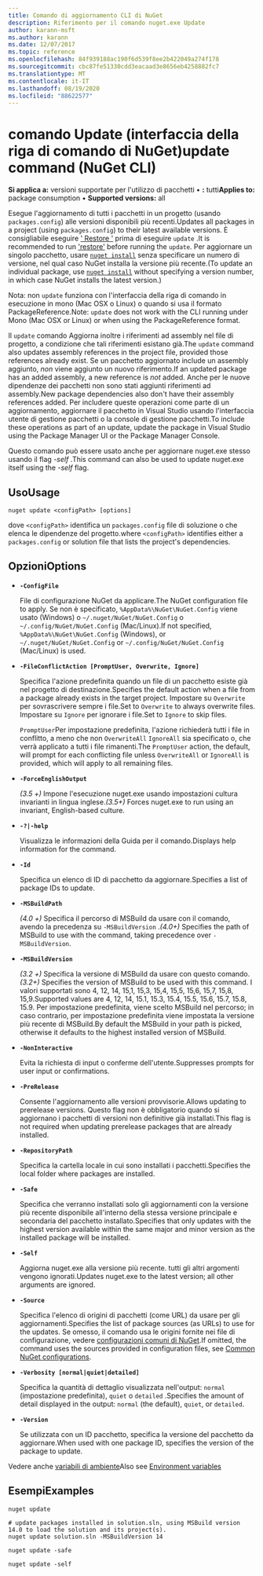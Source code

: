 ```yaml
---
title: Comando di aggiornamento CLI di NuGet
description: Riferimento per il comando nuget.exe Update
author: karann-msft
ms.author: karann
ms.date: 12/07/2017
ms.topic: reference
ms.openlocfilehash: 84f939188ac190f6d539f8ee2b422049a274f178
ms.sourcegitcommit: cbc87fe51330cdd3eacaad3e8656eb4258882fc7
ms.translationtype: MT
ms.contentlocale: it-IT
ms.lasthandoff: 08/19/2020
ms.locfileid: "88622577"
---
```

# <a name="update-command-nuget-cli"></a><span data-ttu-id="9ebfa-103">comando Update (interfaccia della riga di comando di NuGet)</span><span class="sxs-lookup"><span data-stu-id="9ebfa-103">update command (NuGet CLI)</span></span>

<span data-ttu-id="9ebfa-104">**Si applica a:** versioni supportate per l'utilizzo di pacchetti &bullet; **:** tutti</span><span class="sxs-lookup"><span data-stu-id="9ebfa-104">**Applies to:** package consumption &bullet; **Supported versions:** all</span></span>

<span data-ttu-id="9ebfa-105">Esegue l'aggiornamento di tutti i pacchetti in un progetto (usando `packages.config`) alle versioni disponibili più recenti.</span><span class="sxs-lookup"><span data-stu-id="9ebfa-105">Updates all packages in a project (using `packages.config`) to their latest available versions.</span></span> <span data-ttu-id="9ebfa-106">È consigliabile eseguire [' Restore '](cli-ref-restore.md) prima di eseguire `update` .</span><span class="sxs-lookup"><span data-stu-id="9ebfa-106">It is recommended to run ['restore'](cli-ref-restore.md) before running the `update`.</span></span> <span data-ttu-id="9ebfa-107">Per aggiornare un singolo pacchetto, usare [`nuget install`](cli-ref-install.md) senza specificare un numero di versione, nel qual caso NuGet installa la versione più recente.</span><span class="sxs-lookup"><span data-stu-id="9ebfa-107">(To update an individual package, use [`nuget install`](cli-ref-install.md) without specifying a version number, in which case NuGet installs the latest version.)</span></span>

<span data-ttu-id="9ebfa-108">Nota: non `update` funziona con l'interfaccia della riga di comando in esecuzione in mono (Mac OSX o Linux) o quando si usa il formato PackageReference.</span><span class="sxs-lookup"><span data-stu-id="9ebfa-108">Note: `update` does not work with the CLI running under Mono (Mac OSX or Linux) or when using the PackageReference format.</span></span>

<span data-ttu-id="9ebfa-109">Il `update` comando Aggiorna inoltre i riferimenti ad assembly nel file di progetto, a condizione che tali riferimenti esistano già.</span><span class="sxs-lookup"><span data-stu-id="9ebfa-109">The `update` command also updates assembly references in the project file, provided those references already exist.</span></span> <span data-ttu-id="9ebfa-110">Se un pacchetto aggiornato include un assembly aggiunto, *non* viene aggiunto un nuovo riferimento.</span><span class="sxs-lookup"><span data-stu-id="9ebfa-110">If an updated package has an added assembly, a new reference is *not* added.</span></span> <span data-ttu-id="9ebfa-111">Anche per le nuove dipendenze dei pacchetti non sono stati aggiunti riferimenti ad assembly.</span><span class="sxs-lookup"><span data-stu-id="9ebfa-111">New package dependencies also don't have their assembly references added.</span></span> <span data-ttu-id="9ebfa-112">Per includere queste operazioni come parte di un aggiornamento, aggiornare il pacchetto in Visual Studio usando l'interfaccia utente di gestione pacchetti o la console di gestione pacchetti.</span><span class="sxs-lookup"><span data-stu-id="9ebfa-112">To include these operations as part of an update, update the package in Visual Studio using the Package Manager UI or the Package Manager Console.</span></span>

<span data-ttu-id="9ebfa-113">Questo comando può essere usato anche per aggiornare nuget.exe stesso usando il flag *-self* .</span><span class="sxs-lookup"><span data-stu-id="9ebfa-113">This command can also be used to update nuget.exe itself using the *-self* flag.</span></span>

## <a name="usage"></a><span data-ttu-id="9ebfa-114">Uso</span><span class="sxs-lookup"><span data-stu-id="9ebfa-114">Usage</span></span>

```cli
nuget update <configPath> [options]
```

<span data-ttu-id="9ebfa-115">dove `<configPath>` identifica un `packages.config` file di soluzione o che elenca le dipendenze del progetto.</span><span class="sxs-lookup"><span data-stu-id="9ebfa-115">where `<configPath>` identifies either a `packages.config` or solution file that lists the project's dependencies.</span></span>

## <a name="options"></a><span data-ttu-id="9ebfa-116">Opzioni</span><span class="sxs-lookup"><span data-stu-id="9ebfa-116">Options</span></span>

- **`-ConfigFile`**

  <span data-ttu-id="9ebfa-117">File di configurazione NuGet da applicare.</span><span class="sxs-lookup"><span data-stu-id="9ebfa-117">The NuGet configuration file to apply.</span></span> <span data-ttu-id="9ebfa-118">Se non è specificato, `%AppData%\NuGet\NuGet.Config` viene usato (Windows) o `~/.nuget/NuGet/NuGet.Config` o `~/.config/NuGet/NuGet.Config` (Mac/Linux).</span><span class="sxs-lookup"><span data-stu-id="9ebfa-118">If not specified, `%AppData%\NuGet\NuGet.Config` (Windows), or `~/.nuget/NuGet/NuGet.Config` or `~/.config/NuGet/NuGet.Config` (Mac/Linux) is used.</span></span>

- **`-FileConflictAction [PromptUser, Overwrite, Ignore]`**

  <span data-ttu-id="9ebfa-119">Specifica l'azione predefinita quando un file di un pacchetto esiste già nel progetto di destinazione.</span><span class="sxs-lookup"><span data-stu-id="9ebfa-119">Specifies the default action when a file from a package already exists in the target project.</span></span> <span data-ttu-id="9ebfa-120">Impostare su `Overwrite` per sovrascrivere sempre i file.</span><span class="sxs-lookup"><span data-stu-id="9ebfa-120">Set to `Overwrite` to always overwrite files.</span></span> <span data-ttu-id="9ebfa-121">Impostare su `Ignore` per ignorare i file.</span><span class="sxs-lookup"><span data-stu-id="9ebfa-121">Set to `Ignore` to skip files.</span></span>

  <span data-ttu-id="9ebfa-122">`PromptUser`Per impostazione predefinita, l'azione richiederà tutti i file in conflitto, a meno che non `OverwriteAll` `IgnoreAll` sia specificato o, che verrà applicato a tutti i file rimanenti.</span><span class="sxs-lookup"><span data-stu-id="9ebfa-122">The `PromptUser` action, the default, will prompt for each conflicting file unless `OverwriteAll` or `IgnoreAll` is provided, which will apply to all remaining files.</span></span>

- **`-ForceEnglishOutput`**

  <span data-ttu-id="9ebfa-123">*(3.5 +)* Impone l'esecuzione nuget.exe usando impostazioni cultura invarianti in lingua inglese.</span><span class="sxs-lookup"><span data-stu-id="9ebfa-123">*(3.5+)* Forces nuget.exe to run using an invariant, English-based culture.</span></span>

- **`-?|-help`**

  <span data-ttu-id="9ebfa-124">Visualizza le informazioni della Guida per il comando.</span><span class="sxs-lookup"><span data-stu-id="9ebfa-124">Displays help information for the command.</span></span>

- **`-Id`**

  <span data-ttu-id="9ebfa-125">Specifica un elenco di ID di pacchetto da aggiornare.</span><span class="sxs-lookup"><span data-stu-id="9ebfa-125">Specifies a list of package IDs to update.</span></span>

- **`-MSBuildPath`**

  <span data-ttu-id="9ebfa-126">*(4.0 +)* Specifica il percorso di MSBuild da usare con il comando, avendo la precedenza su `-MSBuildVersion` .</span><span class="sxs-lookup"><span data-stu-id="9ebfa-126">*(4.0+)* Specifies the path of MSBuild to use with the command, taking precedence over `-MSBuildVersion`.</span></span>

- **`-MSBuildVersion`**

  <span data-ttu-id="9ebfa-127">*(3.2 +)* Specifica la versione di MSBuild da usare con questo comando.</span><span class="sxs-lookup"><span data-stu-id="9ebfa-127">*(3.2+)* Specifies the version of MSBuild to be used with this command.</span></span> <span data-ttu-id="9ebfa-128">I valori supportati sono 4, 12, 14, 15,1, 15,3, 15,4, 15,5, 15,6, 15,7, 15,8, 15,9.</span><span class="sxs-lookup"><span data-stu-id="9ebfa-128">Supported values are 4, 12, 14, 15.1, 15.3, 15.4, 15.5, 15.6, 15.7, 15.8, 15.9.</span></span> <span data-ttu-id="9ebfa-129">Per impostazione predefinita, viene scelto MSBuild nel percorso; in caso contrario, per impostazione predefinita viene impostata la versione più recente di MSBuild.</span><span class="sxs-lookup"><span data-stu-id="9ebfa-129">By default the MSBuild in your path is picked, otherwise it defaults to the highest installed version of MSBuild.</span></span>

- **`-NonInteractive`**

  <span data-ttu-id="9ebfa-130">Evita la richiesta di input o conferme dell'utente.</span><span class="sxs-lookup"><span data-stu-id="9ebfa-130">Suppresses prompts for user input or confirmations.</span></span>

- **`-PreRelease`**

  <span data-ttu-id="9ebfa-131">Consente l'aggiornamento alle versioni provvisorie.</span><span class="sxs-lookup"><span data-stu-id="9ebfa-131">Allows updating to prerelease versions.</span></span> <span data-ttu-id="9ebfa-132">Questo flag non è obbligatorio quando si aggiornano i pacchetti di versioni non definitive già installati.</span><span class="sxs-lookup"><span data-stu-id="9ebfa-132">This flag is not required when updating prerelease packages that are already installed.</span></span>

- **`-RepositoryPath`**

  <span data-ttu-id="9ebfa-133">Specifica la cartella locale in cui sono installati i pacchetti.</span><span class="sxs-lookup"><span data-stu-id="9ebfa-133">Specifies the local folder where packages are installed.</span></span>

- **`-Safe`**

  <span data-ttu-id="9ebfa-134">Specifica che verranno installati solo gli aggiornamenti con la versione più recente disponibile all'interno della stessa versione principale e secondaria del pacchetto installato.</span><span class="sxs-lookup"><span data-stu-id="9ebfa-134">Specifies that only updates with the highest version available within the same major and minor version as the installed package will be installed.</span></span>

- **`-Self`**

  <span data-ttu-id="9ebfa-135">Aggiorna nuget.exe alla versione più recente. tutti gli altri argomenti vengono ignorati.</span><span class="sxs-lookup"><span data-stu-id="9ebfa-135">Updates nuget.exe to the latest version; all other arguments are ignored.</span></span>

- **`-Source`**

  <span data-ttu-id="9ebfa-136">Specifica l'elenco di origini di pacchetti (come URL) da usare per gli aggiornamenti.</span><span class="sxs-lookup"><span data-stu-id="9ebfa-136">Specifies the list of package sources (as URLs) to use for the updates.</span></span> <span data-ttu-id="9ebfa-137">Se omesso, il comando usa le origini fornite nei file di configurazione, vedere [configurazioni comuni di NuGet](../../consume-packages/configuring-nuget-behavior.md).</span><span class="sxs-lookup"><span data-stu-id="9ebfa-137">If omitted, the command uses the sources provided in configuration files, see [Common NuGet configurations](../../consume-packages/configuring-nuget-behavior.md).</span></span>

- **`-Verbosity [normal|quiet|detailed]`**

  <span data-ttu-id="9ebfa-138">Specifica la quantità di dettaglio visualizzata nell'output: `normal` (impostazione predefinita), `quiet` o `detailed` .</span><span class="sxs-lookup"><span data-stu-id="9ebfa-138">Specifies the amount of detail displayed in the output: `normal` (the default), `quiet`, or `detailed`.</span></span>

- **`-Version`**

  <span data-ttu-id="9ebfa-139">Se utilizzata con un ID pacchetto, specifica la versione del pacchetto da aggiornare.</span><span class="sxs-lookup"><span data-stu-id="9ebfa-139">When used with one package ID, specifies the version of the package to update.</span></span>

<span data-ttu-id="9ebfa-140">Vedere anche [variabili di ambiente](cli-ref-environment-variables.md)</span><span class="sxs-lookup"><span data-stu-id="9ebfa-140">Also see [Environment variables](cli-ref-environment-variables.md)</span></span>

## <a name="examples"></a><span data-ttu-id="9ebfa-141">Esempi</span><span class="sxs-lookup"><span data-stu-id="9ebfa-141">Examples</span></span>

```cli
nuget update

# update packages installed in solution.sln, using MSBuild version 14.0 to load the solution and its project(s).
nuget update solution.sln -MSBuildVersion 14

nuget update -safe

nuget update -self
```
